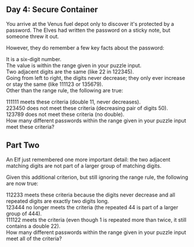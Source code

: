 ## Day 4: Secure Container

You arrive at the Venus fuel depot only to discover it's protected by a password. The Elves had written the password on a sticky note, but someone threw it out.

However, they do remember a few key facts about the password:

It is a six-digit number.  
The value is within the range given in your puzzle input.  
Two adjacent digits are the same (like 22 in 122345).  
Going from left to right, the digits never decrease; they only ever increase or stay the same (like 111123 or 135679).  
Other than the range rule, the following are true:

111111 meets these criteria (double 11, never decreases).  
223450 does not meet these criteria (decreasing pair of digits 50).  
123789 does not meet these criteria (no double).  
How many different passwords within the range given in your puzzle input meet these criteria?

## Part Two

An Elf just remembered one more important detail: the two adjacent matching digits are not part of a larger group of matching digits.

Given this additional criterion, but still ignoring the range rule, the following are now true:

112233 meets these criteria because the digits never decrease and all repeated digits are exactly two digits long.  
123444 no longer meets the criteria (the repeated 44 is part of a larger group of 444).  
111122 meets the criteria (even though 1 is repeated more than twice, it still contains a double 22).  
How many different passwords within the range given in your puzzle input meet all of the criteria?
